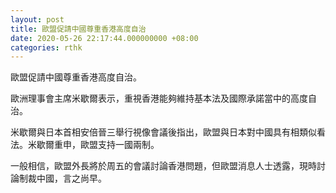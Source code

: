 ```yaml
---
layout: post
title: 歐盟促請中國尊重香港高度自治
date: 2020-05-26 22:17:44.000000000 +08:00
categories: rthk
---
```


歐盟促請中國尊重香港高度自治。

歐洲理事會主席米歇爾表示，重視香港能夠維持基本法及國際承諾當中的高度自治。

米歇爾與日本首相安倍晉三舉行視像會議後指出，歐盟與日本對中國具有相類似看法。米歇爾重申，歐盟支持一國兩制。

一般相信，歐盟外長將於周五的會議討論香港問題，但歐盟消息人士透露，現時討論制裁中國，言之尚早。
